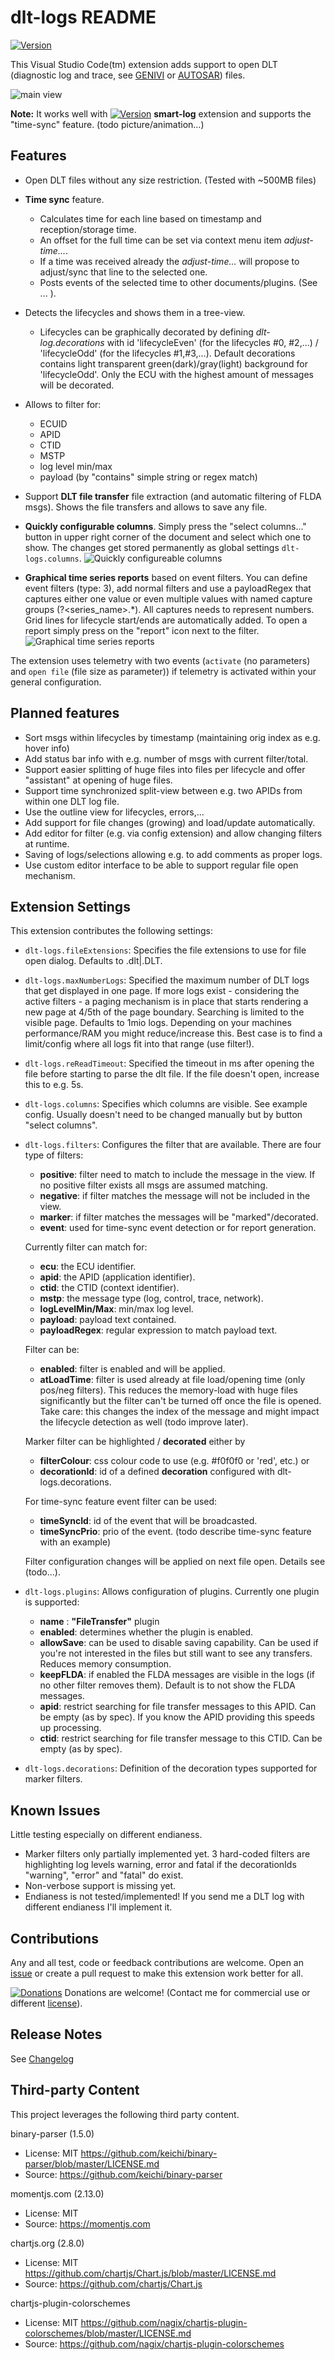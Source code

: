 # dlt-logs README

[![Version](https://vsmarketplacebadge.apphb.com/version/mbehr1.dlt-logs.svg)](https://marketplace.visualstudio.com/items?itemName=mbehr1.dlt-logs)

This Visual Studio Code(tm) extension adds support to open DLT (diagnostic log and trace, see [GENIVI](https://at.projects.genivi.org/wiki/display/PROJ/Diagnostic+Log+and+Trace) or [AUTOSAR](https://www.autosar.org/fileadmin/user_upload/standards/foundation/1-0/AUTOSAR_PRS_DiagnosticLogAndTraceProtocol.pdf)) files.

![main view](https://github.com/mbehr1/dlt-logs/raw/master/images/dlt-logs-main1.png)

**Note:** It works well with [![Version](https://vsmarketplacebadge.apphb.com/version/mbehr1.smart-log.svg)](https://marketplace.visualstudio.com/items?itemName=mbehr1.smart-log) **smart-log** extension and supports the "time-sync" feature. (todo picture/animation...)

## Features

- Open DLT files without any size restriction. (Tested with ~500MB files)
- **Time sync** feature.
  - Calculates time for each line based on timestamp and reception/storage time.
  - An offset for the full time can be set via context menu item *adjust-time...*.
  - If a time was received already the *adjust-time...* will propose to adjust/sync that line to the selected one.
  - Posts events of the selected time to other documents/plugins. (See ... <todo>).
- Detects the lifecycles and shows them in a tree-view.
  - Lifecycles can be graphically decorated by defining *dlt-log.decorations* with id 'lifecycleEven' (for the lifecycles #0, #2,...) / 'lifecycleOdd' (for the lifecycles #1,#3,...). Default decorations contains light transparent green(dark)/gray(light) background for 'lifecycleOdd'. Only the ECU with the highest amount of messages will be decorated.
- Allows to filter for:
  - ECUID
  - APID
  - CTID
  - MSTP
  - log level min/max
  - payload (by "contains" simple string or regex match)

- Support **DLT file transfer** file extraction (and automatic filtering of FLDA msgs). Shows the file transfers and allows to save any file.
- **Quickly configurable columns**. Simply press the "select columns..." button in upper right corner of the document and select which one to show. The changes get stored permanently as global settings `dlt-logs.columns`.
![Quickly configureable columns](https://github.com/mbehr1/dlt-logs/raw/master/images/selectColumns.png)
- **Graphical time series reports** based on event filters. You can define event filters (type: 3), add normal filters and use a payloadRegex that captures either one value or even multiple values with named capture groups (?<series_name>.*). All captures needs to represent numbers. Grid lines for lifecycle start/ends are automatically added. To open a report simply press on the "report" icon next to the filter.
![Graphical time series reports](https://github.com/mbehr1/dlt-logs/raw/master/images/timeSeriesReport1.png)

The extension uses telemetry with two events (`activate` (no parameters) and `open file` (file size as parameter)) if telemetry is activated within your general configuration.

## Planned features

- Sort msgs within lifecycles by timestamp (maintaining orig index as e.g. hover info)
- Add status bar info with e.g. number of msgs with current filter/total.
- Support easier splitting of huge files into files per lifecycle and offer "assistant" at opening of huge files.
- Support time synchronized split-view between e.g. two APIDs from within one DLT log file.
- Use the outline view for lifecycles, errors,...
- Add support for file changes (growing) and load/update automatically.
- Add editor for filter (e.g. via config extension) and allow changing filters at runtime.
- Saving of logs/selections allowing e.g. to add comments as proper logs.
- Use custom editor interface to be able to support regular file open mechanism.

## Extension Settings

This extension contributes the following settings:

* `dlt-logs.fileExtensions`: Specifies the file extensions to use for file open dialog. Defaults to .dlt|.DLT.
* `dlt-logs.maxNumberLogs`: Specified the maximum number of DLT logs that get displayed in one page. If more logs exist - considering the active filters - a paging mechanism is in place that starts rendering a new page at 4/5th of the page boundary. Searching is limited to the visible page. Defaults to 1mio logs. Depending on your machines performance/RAM you might reduce/increase this. Best case is to find a limit/config where all logs fit into that range (use filter!).
* `dlt-logs.reReadTimeout`: Specified the timeout in ms after opening the file before starting to parse the dlt file. If the file doesn't open, increase this to e.g. 5s.
* `dlt-logs.columns`: Specifies which columns are visible. See example config. Usually doesn't need to be changed manually but by button "select columns".
* `dlt-logs.filters`: Configures the filter that are available.
   There are four type of filters:
   * **positive**: filter need to match to include the message in the view. If no positive filter exists all msgs are assumed matching.
   * **negative**: if filter matches the message will not be included in the view.
   * **marker**: if filter matches the messages will be "marked"/decorated.
   * **event**: used for time-sync event detection or for report generation.

   Currently filter can match for:
   * **ecu**: the ECU identifier.
   * **apid**: the APID (application identifier).
   * **ctid**: the CTID (context identifier).
   * **mstp**: the message type (log, control, trace, network).
   * **logLevelMin/Max**: min/max log level.
   * **payload**: payload text contained.
   * **payloadRegex**: regular expression to match payload text.

   Filter can be:
   * **enabled**: filter is enabled and will be applied.
   * **atLoadTime**: filter is used already at file load/opening time (only pos/neg filters). This reduces the memory-load with huge files significantly but the filter can't be turned off once the file is opened. Take care: this changes the index of the message and might impact the lifecycle detection as well (todo improve later).

   Marker filter can be highlighted / **decorated** either by
   * **filterColour**: css colour code to use (e.g. #f0f0f0 or 'red', etc.) or
   * **decorationId**: id of a defined **decoration** configured with dlt-logs.decorations.

   For time-sync feature event filter can be used:
   * **timeSyncId**: id of the event that will be broadcasted.
   * **timeSyncPrio**: prio of the event.
   (todo describe time-sync feature with an example)

   Filter configuration changes will be applied on next file open.
   Details see (todo...).
* `dlt-logs.plugins`: Allows configuration of plugins. Currently one plugin is supported:
  * **name** : **"FileTransfer"** plugin
  * **enabled**: determines whether the plugin is enabled.
  * **allowSave**: can be used to disable saving capability. Can be used if you're not interested in the files but still want to see any transfers. Reduces memory consumption.
  * **keepFLDA**: if enabled the FLDA messages are visible in the logs (if no other filter removes them). Default is to not show the FLDA messages.
  * **apid**: restrict searching for file transfer messages to this APID. Can be empty (as by spec). If you know the APID providing this speeds up processing.
  * **ctid**: restrict searching for file transfer message to this CTID. Can be empty (as by spec). 
  
* `dlt-logs.decorations`: Definition of the decoration types supported for marker filters.

## Known Issues

Little testing especially on different endianess.

* Marker filters only partially implemented yet. 3 hard-coded filters are highlighting log levels warning, error and fatal if the decorationIds "warning", "error" and "fatal" do exist.
* Non-verbose support is missing yet.
* Endianess is not tested/implemented! If you send me a DLT log with different endianess I'll implement it.

## Contributions

Any and all test, code or feedback contributions are welcome.
Open an [issue](https://github.com/mbehr1/dlt-logs/issues) or create a pull request to make this extension work better for all.

[![Donations](https://www.paypalobjects.com/en_US/DK/i/btn/btn_donateCC_LG.gif)](https://www.paypal.com/cgi-bin/webscr?cmd=_s-xclick&hosted_button_id=2ZNMJP5P43QQN&source=url) Donations are welcome! (Contact me for commercial use or different [license](https://creativecommons.org/licenses/by-nc-sa/4.0/legalcode)).

## Release Notes

See [Changelog](./CHANGELOG.md)

## Third-party Content

This project leverages the following third party content.

binary-parser (1.5.0)
 - License: MIT https://github.com/keichi/binary-parser/blob/master/LICENSE.md
 - Source: https://github.com/keichi/binary-parser

momentjs.com (2.13.0)
 - License: MIT
 - Source: https://momentjs.com

chartjs.org (2.8.0)
 - License: MIT https://github.com/chartjs/Chart.js/blob/master/LICENSE.md
 - Source: https://github.com/chartjs/Chart.js

 chartjs-plugin-colorschemes
  - License: MIT https://github.com/nagix/chartjs-plugin-colorschemes/blob/master/LICENSE.md
  - Source: https://github.com/nagix/chartjs-plugin-colorschemes

<!--
* Split the editor (`Cmd+\` on macOS or `Ctrl+\` on Windows and Linux)
* Toggle preview (`Shift+CMD+V` on macOS or `Shift+Ctrl+V` on Windows and Linux)
* Press `Ctrl+Space` (Windows, Linux) or `Cmd+Space` (macOS) to see a list of Markdown snippets

### For more information

* [Visual Studio Code's Markdown Support](http://code.visualstudio.com/docs/languages/markdown)
* [Markdown Syntax Reference](https://help.github.com/articles/markdown-basics/)

**Enjoy!**
-->
